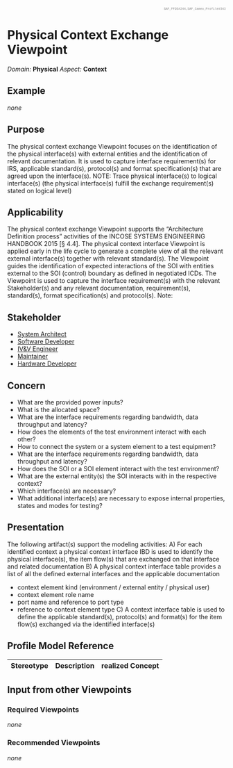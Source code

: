 <div style="text-align: right; font-family: courier; color:gray;font-size: 50%">SAF_FFDS#244,SAF_Cameo_Profile#343</div>

# Physical Context Exchange Viewpoint
*Domain:* **Physical** *Aspect:* **Context**
## Example
*none*
## Purpose
The physical context exchange Viewpoint focuses on the identification of the physical interface(s) with external entities and the identification of relevant documentation. It is used to capture interface requirement(s) for IRS, applicable standard(s), protocol(s) and format specification(s) that are agreed upon the interface(s).
NOTE: Trace physical interface(s) to logical interface(s) 
(the physical interface(s) fulfill the exchange requirement(s) stated on logical level)

## Applicability
The physical context exchange Viewpoint supports the “Architecture Definition process” activities of the INCOSE SYSTEMS ENGINEERING HANDBOOK 2015 [§ 4.4]. The physical context interface Viewpoint is applied early in the life cycle to generate a complete view of all the relevant external interface(s) together with relevant standard(s). The Viewpoint guides the identification of expected interactions of the SOI with entities external to the SOI (control) boundary as defined in negotiated ICDs. The Viewpoint is used to capture the interface requirement(s) with the relevant Stakeholder(s) and any relevant documentation, requirement(s), standard(s), format specification(s) and protocol(s).
Note:
## Stakeholder
* [System Architect](../stakeholders.md#System-Architect)
* [Software Developer](../stakeholders.md#Software-Developer)
* [IV&V Engineer](../stakeholders.md#IV&V-Engineer)
* [Maintainer](../stakeholders.md#Maintainer)
* [Hardware Developer](../stakeholders.md#Hardware-Developer)
## Concern
* What are the provided power inputs?
* What is the allocated space?
* What are the interface requirements regarding bandwidth, data throughput and latency?
* How does the elements of the test environment interact with each other?
* How to connect the system or a system element to a test equipment?
* What are the interface requirements regarding bandwidth, data throughput and latency?
* How does the SOI or a SOI element interact with the test environment?
* What are the external entity(s) the SOI interacts with in the respective context?
* Which interface(s) are necessary?
* What additional interface(s) are necessary to expose internal properties, states and modes for testing?
## Presentation
The following artifact(s) support the modeling activities:
A) For each identified context a physical context interface IBD is used to identify the physical interface(s), the item flow(s) that are exchanged on that interface and related documentation 
B) A physical context interface table provides a list of all the defined external interfaces and the applicable documentation
* context element kind (environment / external entity / physical user)
* context element role name
* port name and reference to port type
* reference to context element type
C) A context interface table is used to define the applicable standard(s), protocol(s) and format(s) for the item flow(s) exchanged via the identified interface(s)

## Profile Model Reference
|Stereotype | Description|realized Concept
|---|---|---|
## Input from other Viewpoints
### Required Viewpoints
*none*
### Recommended Viewpoints
*none*
